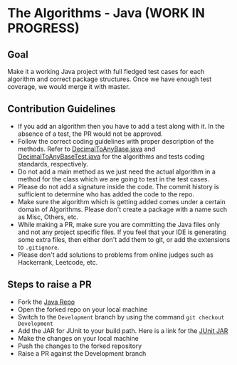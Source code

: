 # The Algorithms - Java (WORK IN PROGRESS)

## Goal
Make it a working Java project with full fledged test cases for each algorithm and correct package structures. Once we have enough test coverage, we would merge it with master.

## Contribution Guidelines
 - If you add an algorithm then you have to add a test along with it. In the absence of a test, the PR would not be approved.
 - Follow the correct coding guidelines with proper description of the methods. Refer to [DecimalToAnyBase.java](https://github.com/TheAlgorithms/Java/blob/Development/src/main/java/com/conversions/DecimalToAnyBase.java) and [DecimalToAnyBaseTest.java](https://github.com/TheAlgorithms/Java/blob/Development/src/test/java/com/conversions/DecimalToAnyBaseTest.java) for the algorithms and tests coding standards, respectively.
 - Do not add a main method as we just need the actual algorithm in a method for the class which we are going to test in the test cases.
 - Please do not add a signature inside the code. The commit history is sufficient to determine who has added the code to the repo.
 - Make sure the algorithm which is getting added comes under a certain domain of Algorithms. Please don't create a package with a name such as Misc, Others, etc. 
 - While making a PR, make sure you are committing the Java files only and not any project specific files. If you feel that your IDE is generating some extra files, then either don't add them to git, or add the extensions to ```.gitignore```.
 - Please don't add solutions to problems from online judges such as Hackerrank, Leetcode, etc.

## Steps to raise a PR
- Fork the [Java Repo](https://github.com/TheAlgorithms/Java)
- Open the forked repo on your local machine 
- Switch to the ```Development``` branch by using the command ```git checkout Development```
- Add the JAR for JUnit to your build path. Here is a link for the [JUnit JAR](http://www.java2s.com/Code/Jar/j/Downloadjunit410jar.htm)
- Make the changes on your local machine
- Push the changes to the forked repository
- Raise a PR against the Development branch
